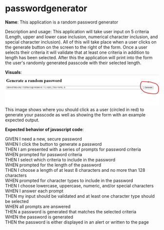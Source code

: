 # passwordgenerator

**Name**: This application is a random password generator

Description and usage: This application will take user input on 5 criteria (Length, upper and lower case inclusion, numerical character inclusion, and special character inclusion). All of this will take place when a user clicks on the generate button on the screen to the right of the form. Once a user selects their criteria it will validate that at least one criteria in addition to length has been selected. After this the application will print into the form the user's randomly generated passcode with their selected length.

**Visuals**: ![Expected output](./Assets/output.jpg "Expected output and user interaction") This image shows where you should click as a user (circled in red) to generate your passcode as well as showing the form with an example expected output.

**Expected behavior of javascript code**:

GIVEN I need a new, secure password<br>
WHEN I click the button to generate a password<br>
THEN I am presented with a series of prompts for password criteria<br>
WHEN prompted for password criteria<br>
THEN I select which criteria to include in the password<br>
WHEN prompted for the length of the password<br>
THEN I choose a length of at least 8 characters and no more than 128 characters<br>
WHEN prompted for character types to include in the password<br>
THEN I choose lowercase, uppercase, numeric, and/or special characters<br>
WHEN I answer each prompt<br>
THEN my input should be validated and at least one character type should be selected<br>
WHEN all prompts are answered<br>
THEN a password is generated that matches the selected criteria<br>
WHEN the password is generated<br>
THEN the password is either displayed in an alert or written to the page<br>